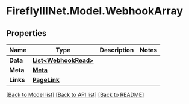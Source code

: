 # FireflyIIINet.Model.WebhookArray

## Properties

Name | Type | Description | Notes
------------ | ------------- | ------------- | -------------
**Data** | [**List&lt;WebhookRead&gt;**](WebhookRead.md) |  | 
**Meta** | [**Meta**](Meta.md) |  | 
**Links** | [**PageLink**](PageLink.md) |  | 

[[Back to Model list]](../README.md#documentation-for-models) [[Back to API list]](../README.md#documentation-for-api-endpoints) [[Back to README]](../README.md)

